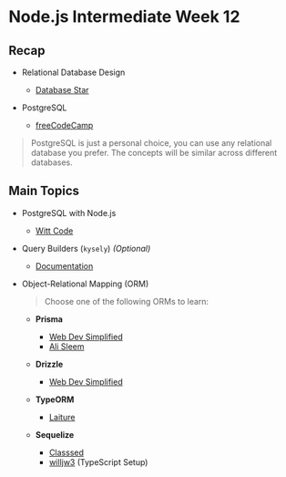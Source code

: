 # Node.js Intermediate Week 12

## Recap

* Relational Database Design
    - [Database Star](https://www.youtube.com/playlist?list=PLZDOU071E4v6epq3GS0IqZicZc3xwwBN_)

* PostgreSQL
    - [freeCodeCamp](https://www.youtube.com/watch?v=qw--VYLpxG4)

> PostgreSQL is just a personal choice, you can use any relational database you prefer. The concepts will be similar across different databases.

## Main Topics

* PostgreSQL with Node.js
    - [Witt Code](https://www.youtube.com/watch?v=O4bNwkC1ZxA)

* Query Builders (`kysely`) _(Optional)_
    - [Documentation](https://kysely.dev/)

* Object-Relational Mapping (ORM)
    > Choose one of the following ORMs to learn:
    - **Prisma**
        - [Web Dev Simplified](https://www.youtube.com/watch?v=RebA5J-rlwg)
        - [Ali Sleem](https://www.youtube.com/watch?v=KoFgG7Rjhbc)

    - **Drizzle**
        - [Web Dev Simplified](https://www.youtube.com/watch?v=7-NZ0MlPpJA)
    
    - **TypeORM**
        - [Laiture](https://www.youtube.com/watch?v=JaTbzPcyiOE)

    - **Sequelize**
        - [Classsed](https://www.youtube.com/watch?v=3qlnR9hK-lQ)
        - [willjw3](https://www.youtube.com/watch?v=VyEKwp6Q4fY) (TypeScript Setup)
